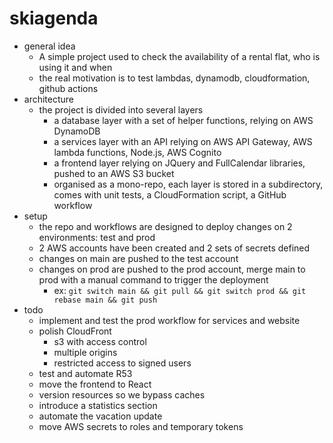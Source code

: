 # skiagenda
* general idea
    * A simple project used to check the availability of a rental flat, who is using it and when
    * the real motivation is to test lambdas, dynamodb, cloudformation, github actions
* architecture
    * the project is divided into several layers
        * a database layer with a set of helper functions, relying on AWS DynamoDB
        * a services layer with an API relying on AWS API Gateway, AWS lambda functions, Node.js, AWS Cognito
        * a frontend layer relying on JQuery and FullCalendar libraries, pushed to an AWS S3 bucket
        * organised as a mono-repo, each layer is stored in a subdirectory, comes with unit tests, a CloudFormation script, a GitHub workflow
* setup
    * the repo and workflows are designed to deploy changes on 2 environments: test and prod
    * 2 AWS accounts have been created and 2 sets of secrets defined
    * changes on main are pushed to the test account
    * changes on prod are pushed to the prod account, merge main to prod with a manual command to trigger the deployment
        * ex: `git switch main && git pull && git switch prod && git rebase main && git push`
* todo
    * implement and test the prod workflow for services and website
    * polish CloudFront
        * s3 with access control
        * multiple origins
        * restricted access to signed users
    * test and automate R53
    * move the frontend to React
    * version resources so we bypass caches
    * introduce a statistics section
    * automate the vacation update
    * move AWS secrets to roles and temporary tokens

